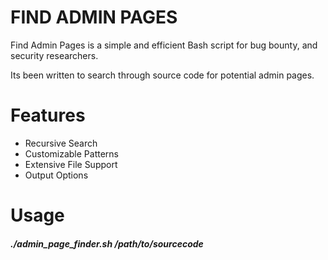 # FIND ADMIN PAGES

Find Admin Pages is a simple and efficient Bash script for bug bounty, and security researchers.

Its been written to search through source code for potential admin pages.

# Features 

- Recursive Search
- Customizable Patterns
- Extensive File Support
- Output Options

# Usage

##### ./admin_page_finder.sh /path/to/sourcecode

